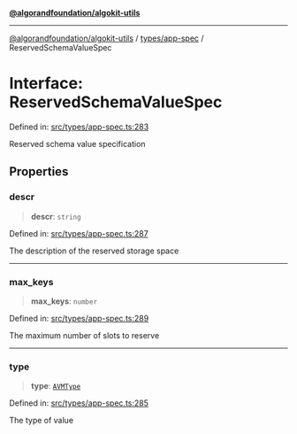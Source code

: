 [**@algorandfoundation/algokit-utils**](../../../README.md)

***

[@algorandfoundation/algokit-utils](../../../README.md) / [types/app-spec](../README.md) / ReservedSchemaValueSpec

# Interface: ReservedSchemaValueSpec

Defined in: [src/types/app-spec.ts:283](https://github.com/algorandfoundation/algokit-utils-ts/blob/main/src/types/app-spec.ts#L283)

Reserved schema value specification

## Properties

### descr

> **descr**: `string`

Defined in: [src/types/app-spec.ts:287](https://github.com/algorandfoundation/algokit-utils-ts/blob/main/src/types/app-spec.ts#L287)

The description of the reserved storage space

***

### max\_keys

> **max\_keys**: `number`

Defined in: [src/types/app-spec.ts:289](https://github.com/algorandfoundation/algokit-utils-ts/blob/main/src/types/app-spec.ts#L289)

The maximum number of slots to reserve

***

### type

> **type**: [`AVMType`](../type-aliases/AVMType.md)

Defined in: [src/types/app-spec.ts:285](https://github.com/algorandfoundation/algokit-utils-ts/blob/main/src/types/app-spec.ts#L285)

The type of value
